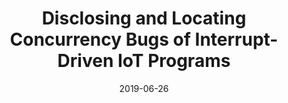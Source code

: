 ---
title: "Disclosing and Locating Concurrency Bugs of Interrupt-Driven IoT Programs"
authors:
- Yuxia Sun
- Shing-Chi Cheung
- Song Guo
- Ming Cheng

date: "2019-06-26"
doi: "https://doi.org/10.1109/JIOT.2019.2925291"

# Publication type.
# 1 = Conference paper; 2 = Journal article;
# 3 = Preprint Paper; 4 = Report; 5 = Book; 6 = Book section;
# 7 = Thesis; 8 = Patent
publication_types: ["2"]

# Publication name and optional abbreviated publication name.
publication: "*IEEE Internet of Things Journal*"
publication_short: "JIOT"

url_pdf: https://ieeexplore.ieee.org/abstract/document/8746139
# url_code: ''
# url_dataset: ''
# url_poster: ''
# url_project: ''
# url_slides: ''
# url_video: ''

---